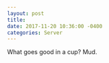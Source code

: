 ```yaml
--- 
layout: post 
title: 
date: 2017-11-20 10:36:00 -0400 
categories: Server 
---
```



What goes good in a cup? Mud. 